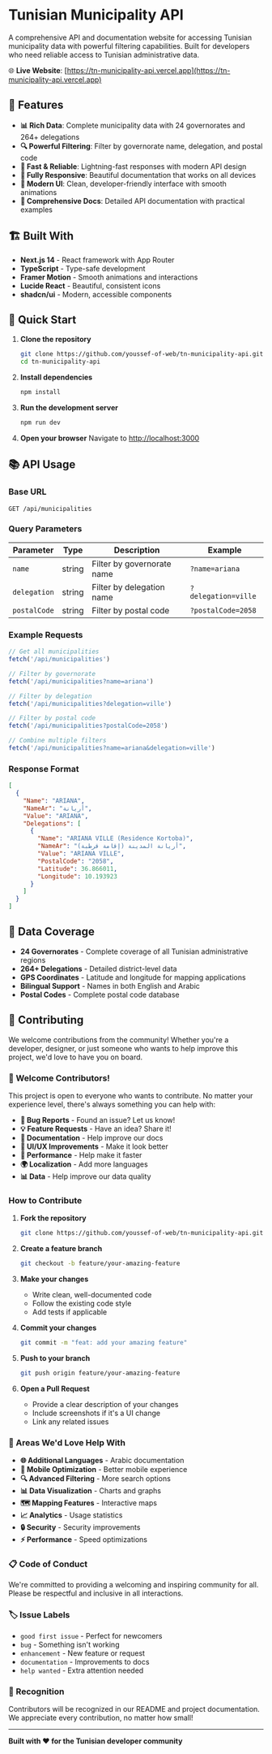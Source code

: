 # Tunisian Municipality API

A comprehensive API and documentation website for accessing Tunisian municipality data with powerful filtering capabilities. Built for developers who need reliable access to Tunisian administrative data.

🌐 **Live Website**: [https://tn-municipality-api.vercel.app](https://tn-municipality-api.vercel.app)

## 🌟 Features

- **📊 Rich Data**: Complete municipality data with 24 governorates and 264+ delegations
- **🔍 Powerful Filtering**: Filter by governorate name, delegation, and postal code
- **🚀 Fast & Reliable**: Lightning-fast responses with modern API design
- **📱 Fully Responsive**: Beautiful documentation that works on all devices
- **🎨 Modern UI**: Clean, developer-friendly interface with smooth animations
- **📖 Comprehensive Docs**: Detailed API documentation with practical examples

## 🏗️ Built With

- **Next.js 14** - React framework with App Router
- **TypeScript** - Type-safe development
- **Framer Motion** - Smooth animations and interactions
- **Lucide React** - Beautiful, consistent icons
- **shadcn/ui** - Modern, accessible components

## 🚀 Quick Start

1. **Clone the repository**
   ```bash
   git clone https://github.com/youssef-of-web/tn-municipality-api.git
   cd tn-municipality-api
   ```

2. **Install dependencies**
   ```bash
   npm install
   ```

3. **Run the development server**
   ```bash
   npm run dev
   ```

4. **Open your browser**
   Navigate to [http://localhost:3000](http://localhost:3000)

## 📚 API Usage

### Base URL
```
GET /api/municipalities
```

### Query Parameters

| Parameter | Type | Description | Example |
|-----------|------|-------------|---------|
| `name` | string | Filter by governorate name | `?name=ariana` |
| `delegation` | string | Filter by delegation name | `?delegation=ville` |
| `postalCode` | string | Filter by postal code | `?postalCode=2058` |

### Example Requests

```javascript
// Get all municipalities
fetch('/api/municipalities')

// Filter by governorate
fetch('/api/municipalities?name=ariana')

// Filter by delegation
fetch('/api/municipalities?delegation=ville')

// Filter by postal code
fetch('/api/municipalities?postalCode=2058')

// Combine multiple filters
fetch('/api/municipalities?name=ariana&delegation=ville')
```

### Response Format

```json
[
  {
    "Name": "ARIANA",
    "NameAr": "أريانة",
    "Value": "ARIANA",
    "Delegations": [
      {
        "Name": "ARIANA VILLE (Residence Kortoba)",
        "NameAr": "أريانة المدينة (إقامة قرطبة)",
        "Value": "ARIANA VILLE",
        "PostalCode": "2058",
        "Latitude": 36.866011,
        "Longitude": 10.193923
      }
    ]
  }
]
```

## 🎯 Data Coverage

- **24 Governorates** - Complete coverage of all Tunisian administrative regions
- **264+ Delegations** - Detailed district-level data
- **GPS Coordinates** - Latitude and longitude for mapping applications
- **Bilingual Support** - Names in both English and Arabic
- **Postal Codes** - Complete postal code database

## 🤝 Contributing

We welcome contributions from the community! Whether you're a developer, designer, or just someone who wants to help improve this project, we'd love to have you on board.

### 🎉 Welcome Contributors!

This project is open to everyone who wants to contribute. No matter your experience level, there's always something you can help with:

- **🐛 Bug Reports** - Found an issue? Let us know!
- **💡 Feature Requests** - Have an idea? Share it!
- **📝 Documentation** - Help improve our docs
- **🎨 UI/UX Improvements** - Make it look better
- **🚀 Performance** - Help make it faster
- **🌍 Localization** - Add more languages
- **📊 Data** - Help improve our data quality

### How to Contribute

1. **Fork the repository**
   ```bash
   git clone https://github.com/youssef-of-web/tn-municipality-api.git
   ```

2. **Create a feature branch**
   ```bash
   git checkout -b feature/your-amazing-feature
   ```

3. **Make your changes**
   - Write clean, well-documented code
   - Follow the existing code style
   - Add tests if applicable

4. **Commit your changes**
   ```bash
   git commit -m "feat: add your amazing feature"
   ```

5. **Push to your branch**
   ```bash
   git push origin feature/your-amazing-feature
   ```

6. **Open a Pull Request**
   - Provide a clear description of your changes
   - Include screenshots if it's a UI change
   - Link any related issues

### 🎯 Areas We'd Love Help With

- **🌐 Additional Languages** - Arabic documentation
- **📱 Mobile Optimization** - Better mobile experience
- **🔍 Advanced Filtering** - More search options
- **📊 Data Visualization** - Charts and graphs
- **🗺️ Mapping Features** - Interactive maps
- **📈 Analytics** - Usage statistics
- **🔒 Security** - Security improvements
- **⚡ Performance** - Speed optimizations

### 📋 Code of Conduct

We're committed to providing a welcoming and inspiring community for all. Please be respectful and inclusive in all interactions.

### 🏷️ Issue Labels

- `good first issue` - Perfect for newcomers
- `bug` - Something isn't working
- `enhancement` - New feature or request
- `documentation` - Improvements to docs
- `help wanted` - Extra attention needed

### 🎁 Recognition

Contributors will be recognized in our README and project documentation. We appreciate every contribution, no matter how small!

---

**Built with ❤️ for the Tunisian developer community**
